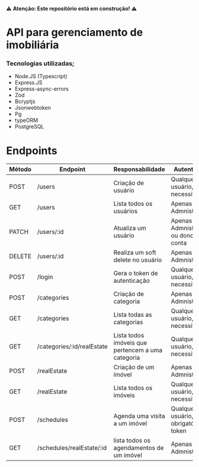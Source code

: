 ⚠️ **Atenção: Este repositório está em construção!** ⚠️

# API para gerenciamento de imobiliária

### Tecnologias utilizadas;

- Node.JS (Typescript)
- Express.JS
- Express-async-errors
- Zod
- Bcryptjs
- Jsonwebtoken
- Pg
- typeORM
- PostgreSQL

# Endpoints

| Método | Endpoint                   | Responsabilidade                                  | Autenticação                           |
| ------ | -------------------------- | ------------------------------------------------- | -------------------------------------- |
| POST   | /users                     | Criação de usuário                                | Qualquer usuário, não necessita token  |
| GET    | /users                     | Lista todos os usuários                           | Apenas Admnistradores                  |
| PATCH  | /users/:id                 | Atualiza um usuário                               | Apenas Admnistradores ou dono da conta |
| DELETE | /users/:id                 | Realiza um soft delete no usuário                 | Apenas Admnistradores                  |
| POST   | /login                     | Gera o token de autenticação                      | Qualquer usuário, não necessita token  |
| POST   | /categories                | Criação de categoria                              | Apenas Admnistradores                  |
| GET    | /categories                | Lista todas as categorias                         | Qualquer usuário, não necessita token  |
| GET    | /categories/:id/realEstate | Lista todos imóveis que pertencem a uma categoria | Qualquer usuário, não necessita token  |
| POST   | /realEstate                | Criação de um imóvel                              | Apenas Admnistradores                  |
| GET    | /realEstate                | Lista todos os imóveis                            | Qualquer usuário, não necessita token  |
| POST   | /schedules                 | Agenda uma visita a um imóvel                     | Qualquer usuário, obrigatório token    |
| GET    | /schedules/realEstate/:id  | lista todos os agendamentos de um imóvel          | Apenas Admnistradores                  |
